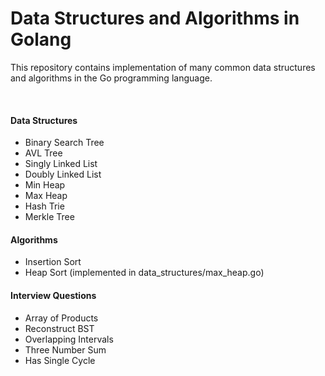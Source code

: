# Data Structures and Algorithms in Golang

<p>This repository contains implementation of many common data structures
and algorithms in the Go programming language.</p>

</br>

<h4>Data Structures</h4>
<ul>
  <li>Binary Search Tree</li>
  <li>AVL Tree</li>
  <li>Singly Linked List</li>
  <li>Doubly Linked List</li>
  <li>Min Heap</li>
  <li>Max Heap</li>
  <li>Hash Trie</li>
  <li>Merkle Tree</li>
</ul>

<h4>Algorithms</h4>
<ul>
  <li>Insertion Sort</li>
  <li>Heap Sort (implemented in data_structures/max_heap.go)</li>
</ul>

<h4>Interview Questions</h4>
<ul>
  <li>Array of Products</li>
  <li>Reconstruct BST</li>
  <li>Overlapping Intervals</li>
  <li>Three Number Sum</li>
  <li>Has Single Cycle</li>
</ul>

